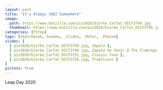 ```yaml
---
layout: post
title: "It's Always 1962 Somewhere"
image:
  path: https://www.botzilla.com/pix2020/bjorke_CarTat_DSCF3749.jpg
  thumbnail: https://www.botzilla.com/pix2020/bjorke_CarTat_DSCF3749.jpg
categories: [fStop]
tags: [Sketchbook, Sonoma, _Slides, _Motor, _Phase4]
slides: [
  [ pix2020/bjorke_CarTat_DSCF3749.jpg, Impala ],
  [ pix2020/bjorke_CarTat_DSCF3740.jpg, Zapata de Venir @ The Flamingo ],
  [ pix2020/bjorke_CarTat_DSCF3731.jpg, Classic Tone ],
  [ pix2020/bjorke_CarTat_DSCF3726.jpg, Traditions ]
]
picless: true
---
```


Leap Day 2020
